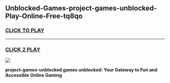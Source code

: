 
## Unblocked-Games-project-games-unblocked-Play-Online-Free-tq8qo
<h3>
<a href="https://premium76.site?title=project-games-unblocked&ref=26A">CLICK TO PLAY</a></h3>
<hr>

<h3>
<a href="https://premium76.site?title=project-games-unblocked&ref=26A">CLICK 2 PLAY</a>
  
</h3>

<a href="https://premium76.site?title=project-games-unblocked&ref=26A"><img src="https://clearcache.store/games.png"></a>


**project-games-unblocked games unblocked: Your Gateway to Fun and Accessible Online Gaming**
